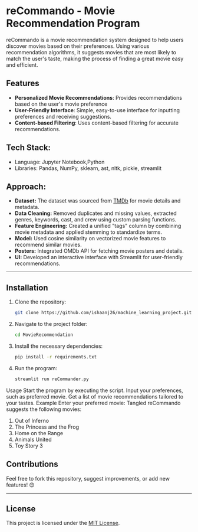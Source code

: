# reCommando - Movie Recommendation Program

reCommando is a movie recommendation system designed to help users discover movies based on their preferences. Using various recommendation algorithms, it suggests movies that are most likely to match the user's taste, making the process of finding a great movie easy and efficient.

## Features

- **Personalized Movie Recommendations**: Provides recommendations based on the user's movie preference
- **User-Friendly Interface**: Simple, easy-to-use interface for inputting preferences and receiving suggestions.
- **Content-based Filtering**: Uses content-based filtering for accurate recommendations.

## Tech Stack:
- Language: Jupyter Notebook,Python
- Libraries: Pandas, NumPy, sklearn, ast, nltk, pickle, streamlit

## Approach:
- **Dataset:** The dataset was sourced from [TMDb](https://www.themoviedb.org/) for movie details and metadata.
- **Data Cleaning:** Removed duplicates and missing values, extracted genres, keywords, cast, and crew using custom parsing functions.
- **Feature Engineering:** Created a unified "tags" column by combining movie metadata and applied stemming to standardize terms.
- **Model:** Used cosine similarity on vectorized movie features to recommend similar movies.
- **Posters:** Integrated OMDb API for fetching movie posters and details.
- **UI:** Developed an interactive interface with Streamlit for user-friendly recommendations.

---

## Installation

1. Clone the repository:
   ```bash
   git clone https://github.com/ishaanj26/machine_learning_project.git
2. Navigate to the project folder:
   ```bash
   cd MovieRecommendation
3. Install the necessary dependencies:
   ```bash
   pip install -r requirements.txt
4. Run the program:
   ```bash
   streamlit run reCommander.py

Usage
Start the program by executing the script.
Input your preferences, such as preferred movie.
Get a list of movie recommendations tailored to your tastes.
Example
   Enter your preferred movie: Tangled
reCommando suggests the following movies:
1. Out of Inferno
2. The Princess and the Frog
3. Home on the Range
4. Animals United
5. Toy Story 3
   
## Contributions
Feel free to fork this repository, suggest improvements, or add new features! 😊

---

## License
This project is licensed under the [MIT License](LICENSE).
